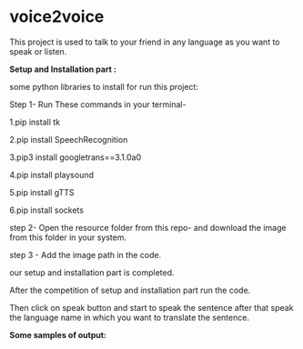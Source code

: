 # voice2voice
This project is used to talk to your friend in any language as you want to speak or listen.

**Setup and Installation part :**

some python libraries to install for run this project:

Step 1- Run These commands in your terminal-

1.pip install tk

2.pip install SpeechRecognition

3.pip3 install googletrans==3.1.0a0

4.pip install playsound

5.pip install gTTS

6.pip install sockets

step 2- Open the resource folder from this repo- and download the image from this folder in your system.

step 3 - Add the image path in the code.

our setup and installation part is completed.

After the competition of setup and installation part run the code.

Then click on speak button and start to speak the sentence after that speak the language name in which you want to translate the sentence.

**Some samples of output:**


